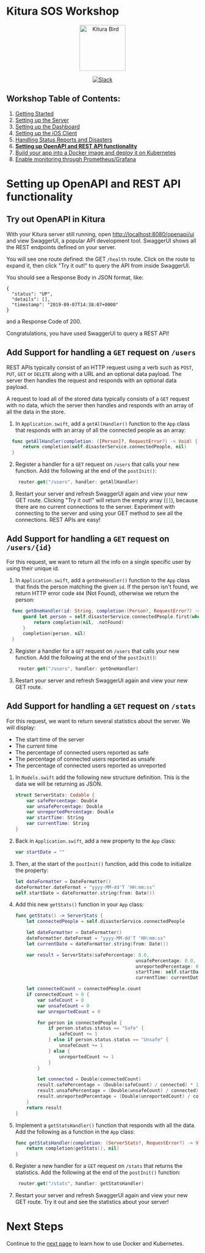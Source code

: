 # Kitura SOS Workshop

<p align="center">
<img src="https://www.ibm.com/cloud-computing/bluemix/sites/default/files/assets/page/catalog-swift.svg" width="120" alt="Kitura Bird">
</p>

<p align="center">
<a href= "http://swift-at-ibm-slack.mybluemix.net/">
    <img src="http://swift-at-ibm-slack.mybluemix.net/badge.svg"  alt="Slack">
</a>
</p>

## Workshop Table of Contents:

1. [Getting Started](./01-GettingStarted.md)
2. [Setting up the Server](./02-ServerSetUp.md)
3. [Setting up the Dashboard](./03-DashboardSetUp.md)
4. [Setting up the iOS Client](./04-iOSSetUp.md)
5. [Handling Status Reports and Disasters](./05-StatusReportsAndDisasters.md)
6. **[Setting up OpenAPI and REST API functionality](./06-OpenAndRESTAPI.md)**
7. [Build your app into a Docker image and deploy it on Kubernetes](./07-DockerAndKubernetes.md)
8. [Enable monitoring through Prometheus/Grafana](./08-PrometheusAndGrafana.md)

# Setting up OpenAPI and REST API functionality

## Try out OpenAPI in Kitura

With your Kitura server still running, open [http://localhost:8080/openapi/ui](http://localhost:8080/openapi/ui) and view SwaggerUI, a popular API development tool. SwaggerUI shows all the REST endpoints defined on your server.

You will see one route defined: the GET `/health` route. Click on the route to expand it, then click "Try it out!" to query the API from inside SwaggerUI.

You should see a Response Body in JSON format, like:

```
{
  "status": "UP",
  "details": [],
  "timestamp": "2019-09-07T14:38:07+0000"
}
```

and a Response Code of 200.

Congratulations, you have used SwaggerUI to query a REST API!

## Add Support for handling a `GET` request on `/users`

REST APIs typically consist of an HTTP request using a verb such as `POST`, `PUT`, `GET` or `DELETE` along with a URL and an optional data payload. The server then handles the request and responds with an optional data payload.

A request to load all of the stored data typically consists of a `GET` request with no data, which the server then handles and responds with an array of all the data in the store.

1. In `Application.swift`, add a `getAllHandler()` function to the `App` class that responds with an array of all the connected people as an array:
  ```swift
	func getAllHandler(completion: ([Person]?, RequestError?) -> Void) {
		return completion(self.disasterService.connectedPeople, nil)
	}
  ```

2. Register a handler for a `GET` request on `/users` that calls your new function.  Add the following at the end of the `postInit()`:  
   ```swift
	router.get("/users", handler: getAllHandler)
   ```

3. Restart your server and refresh SwaggerUI again and view your new GET route. Clicking "Try it out!" will return the empty array (`[]`), because there are no current connections to the server. Experiment with connecting to the server and using your GET method to see all the connections. REST APIs are easy!

## Add Support for handling a `GET` request on `/users/{id}`

For this request, we want to return all the info on a single specific user by using their unique id.

1. In `Application.swift`, add a `getOneHandler()` function to the `App` class that finds the person matching the given `id`. If the person isn't found, we return HTTP error code `404` (Not Found), otherwise we return the person:
  ```swift
	func getOneHandler(id: String, completion:(Person?, RequestError?) -> Void ) {
		guard let person = self.disasterService.connectedPeople.first(where: { $0.id == id}) else {
			return completion(nil, .notFound)
		}
		completion(person, nil)
	}
  ```

2. Register a handler for a `GET` request on `/users` that calls your new function.  Add the following at the end of the `postInit()`:  
   ```swift
	router.get("/users", handler: getOneHandler)
   ```

3. Restart your server and refresh SwaggerUI again and view your new GET route.

## Add Support for handling a `GET` request on `/stats`

For this request, we want to return several statistics about the server. We will display:

* The start time of the server
* The current time
* The percentage of connected users reported as safe
* The percentage of connected users reported as unsafe
* The percentage of connected users reported as unreported

1. In `Models.swift` add the following new structure definition. This is the data we will be returning as JSON.
    ```swift
    struct ServerStats: Codable {
        var safePercentage: Double
        var unsafePercentage: Double
        var unreportedPercentage: Double
        var startTime: String
        var currentTime: String
    }
    ```

2. Back in `Application.swift`, add a new property to the `App` class:
    ````swift
    var startDate = ""
    ````

3. Then, at the start of the `postInit()` function, add this code to initialize the property:
    ````swift
    let dateFormatter = DateFormatter()
    dateFormatter.dateFormat = "yyyy-MM-dd'T 'HH:mm:ss"
    self.startDate = dateFormatter.string(from: Date())
    ````

4. Add this new `getStats()` function in your `App` class:

    ```swift
    func getStats() -> ServerStats {
        let connectedPeople = self.disasterService.connectedPeople

        let dateFormatter = DateFormatter()
        dateFormatter.dateFormat = "yyyy-MM-dd'T 'HH:mm:ss"
        let currentDate = dateFormatter.string(from: Date())

        var result = ServerStats(safePercentage: 0.0,
                                                unsafePercentage: 0.0,
                                                unreportedPercentage: 0.0,
                                                startTime: self.startDate,
                                                currentTime: currentDate)

        let connectedCount = connectedPeople.count
        if connectedCount > 0 {
            var safeCount = 0
            var unsafeCount = 0
            var unreportedCount = 0

            for person in connectedPeople {
                if person.status.status == "Safe" {
                    safeCount += 1
                } else if person.status.status == "Unsafe" {
                    unsafeCount += 1
                } else {
                    unreportedCount += 1
                }
            }

            let connected = Double(connectedCount)
            result.safePercentage = (Double(safeCount) / connected) * 100
            result.unsafePercentage = (Double(unsafeCount) / connected) * 100
            result.unreportedPercentage = (Double(unreportedCount) / connected) * 100
        }
        return result
    }
    ```

5. Implement a `getStatsHandler()` function that responds with all the data. Add the following as a function in the `App` class:
    ```swift
    func getStatsHandler(completion: (ServerStats?, RequestError?) -> Void ) {
        return completion(getStats(), nil)
    }
    ```

6. Register a new handler for a `GET` request on `/stats` that returns the statistics.  Add the following at the end of the `postInit()` function:  
   ```swift
	router.get("/stats", handler: getStatsHandler)
   ```

7. Restart your server and refresh SwaggerUI again and view your new GET route. Try it out and see the statistics about your server!

# Next Steps

Continue to the [next page](./07-DockerAndKubernetes.md) to learn how to use Docker and Kubernetes.
